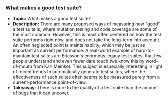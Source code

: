 ### What makes a good test suite?
* **Topic:** What makes a good test suite?
* **Description:** There are many proposed ways of measuring how "good" a test
  suite is, where mutation testing and code coverage are some of the most
  common. However, this is most often centered on how the test suite performs
  right now, and does not take the long-term into account. An often neglected
  point is maintainability, which may be just as important as current
  performance. A real-world example of hard-to-maintain test suites are
  Ericsson's enormous legacy test suites, that few people understand and even
  fewer dare touch (we know this by word-of-mouth from Karl Meinke). This
  subject is especially interesting in light of recent trends to automatically
  generate test suites, where the effectiveness of such suites often seems to
  be measured purely from a current-performance point-of-view.
* **Takeaway:** There is more to the quality of a test suite than the amount of
  bugs that it can uncover.
